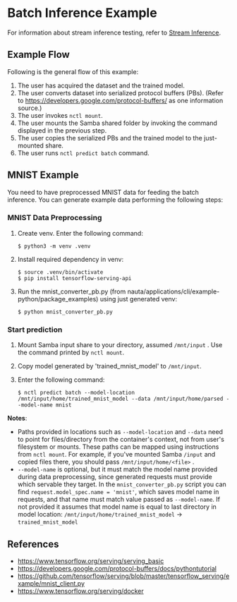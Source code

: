 # Batch Inference Example

For information about stream inference testing, refer to [Stream Inference](streaming_inference.md).

## Example Flow

Following is the general flow of this example:

1. The user has acquired the dataset and the trained model.
1. The user converts dataset into serialized protocol buffers (PBs). (Refer to https://developers.google.com/protocol-buffers/ as one information source.)
1. The user invokes `nctl mount`.
1. The user mounts the Samba shared folder by invoking the command displayed in the previous step.
1. The user copies the serialized PBs and the trained model to the just-mounted share.
1. The user runs `nctl predict batch` command.

## MNIST Example

You need to have preprocessed MNIST data for feeding the batch inference. You can generate example data performing the following steps:

### MNIST Data Preprocessing
1. Create venv. Enter the following command:
   ```
   $ python3 -m venv .venv
   ```

1. Install required dependency in venv:
   ```
   $ source .venv/bin/activate
   $ pip install tensorflow-serving-api
   ```

1. Run the mnist_converter_pb.py (from nauta/applications/cli/example-python/package_examples) using just generated venv:
   ```
   $ python mnist_converter_pb.py
   ```

### Start prediction

1. Mount Samba input share to your directory, assumed `/mnt/input` . Use the command printed by 
`nctl mount`.
1. Copy model generated by 'trained_mnist_model' to `/mnt/input`.

1. Enter the following command: 

   `$ nctl predict batch --model-location /mnt/input/home/trained_mnist_model --data /mnt/input/home/parsed --model-name mnist`

**Notes**:
* Paths provided in locations such as `--model-location` and `--data` need to point for files/directory from the container's context, not from user's filesystem or mounts. These paths can be mapped using instructions from `nctl mount`. For
example, if you've mounted Samba `/input` and copied files there, you should pass `/mnt/input/home/<file>` .
* `--model-name` is optional, but it must match the model name provided during data preprocessing, since generated requests
must provide which servable they target. In the `mnist_converter_pb.py` script you can find 
`request.model_spec.name = 'mnist'`, which saves model name in requests, and that name must match value passed as 
`--model-name`. If not provided it assumes that model name is equal to last directory in model location:
`/mnt/input/home/trained_mnist_model` -> `trained_mnist_model`

## References

* https://www.tensorflow.org/serving/serving_basic
* https://developers.google.com/protocol-buffers/docs/pythontutorial
* https://github.com/tensorflow/serving/blob/master/tensorflow_serving/example/mnist_client.py
* https://www.tensorflow.org/serving/docker




